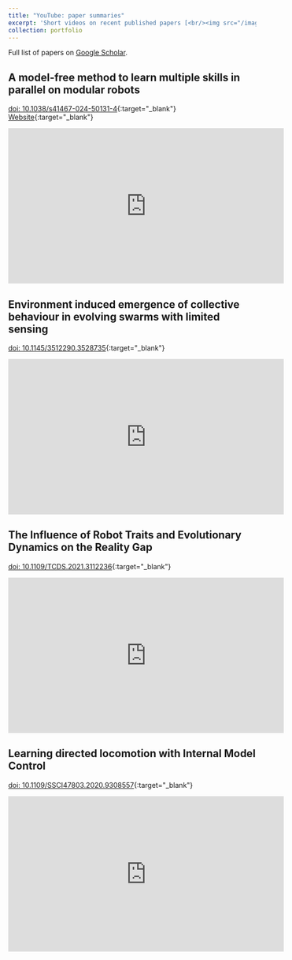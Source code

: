 ```yaml
---
title: "YouTube: paper summaries"
excerpt: 'Short videos on recent published papers [<br/><img src="/images/you_sum.png"  alt="drawing" width="500"/>](https://fudavd.github.io/portfolio/you_paper/)'
collection: portfolio
---
```

Full list of papers on <a href="https://scholar.google.com/citations?user=Xn9iFKsAAAAJ"> Google Scholar</a>.

A model-free method to learn multiple skills in parallel on modular robots
-
[doi: 10.1038/s41467-024-50131-4](https://doi.org/10.1038/s41467-024-50131-4){:target="_blank"}
[Website](https://fudavd.github.io/multi-skill-learning/){:target="_blank"}
<iframe width="560" height="315" src="https://youtube.com/embed/zW7QQ42Pa9s" frameborder="0" allow="autoplay; encrypted-media" allowfullscreen></iframe>

[//]: # ([![Paper]&#40;https://img.youtube.com/vi/Alc9ELpa1yk/0.jpg;]&#40;https://www.youtube.com/watch?v=Alc9ELpa1yk;{:target="_blank"})

Environment induced emergence of collective behaviour in evolving swarms with limited sensing
-
[doi: 10.1145/3512290.3528735](https://doi.org/10.1145/3512290.3528735){:target="_blank"}

<iframe width="560" height="315" src="https://www.youtube.com/embed/yhKFvpLa9iI" frameborder="0" allow="autoplay; encrypted-media" allowfullscreen></iframe>

[//]: # ([![Paper]&#40;https://img.youtube.com/vi/yhKFvpLa9iI/0.jpg&#41;]&#40;https://www.youtube.com/watch?v=yhKFvpLa9iI&#41;{:target="_blank"})

The Influence of Robot Traits and Evolutionary Dynamics on the Reality Gap
-
[doi: 10.1109/TCDS.2021.3112236](https://doi.org/10.1109/TCDS.2021.3112236){:target="_blank"}

<iframe width="560" height="315" src="https://www.youtube.com/embed/spetUQIfPdM" frameborder="0" allow="autoplay; encrypted-media" allowfullscreen></iframe>

[//]: # ([![Paper]&#40;https://img.youtube.com/vi/spetUQIfPdM/0.jpg&#41;]&#40;https://www.youtube.com/watch?v=spetUQIfPdM&#41;{:target="_blank"})

Learning directed locomotion with Internal Model Control
-
[doi: 10.1109/SSCI47803.2020.9308557](https://doi.org/10.1109/SSCI47803.2020.9308557){:target="_blank"}

<iframe width="560" height="315" src="https://www.youtube.com/embed/TgC0gHII7mg" frameborder="0" allow="autoplay; encrypted-media" allowfullscreen></iframe>

[//]: # ([![Paper]&#40;https://img.youtube.com/vi/TgC0gHII7mg/0.jpg&#41;]&#40;https://www.youtube.com/watch?v=TgC0gHII7mg&#41;{:target="_blank"})
